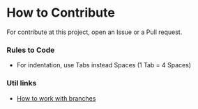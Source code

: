 # How to Contribute
For contribute at this project, open an Issue or a Pull request.

### Rules to Code

* For indentation, use Tabs instead Spaces (1 Tab = 4 Spaces)

### Util links

* [How to work with branches](https://www.robinwieruch.de/git-team-workflow)
